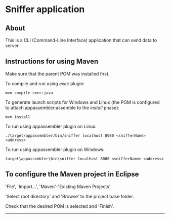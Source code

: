 # Sniffer application

## About

This is a CLI (Command-Line Interface) application that can send data to server.


## Instructions for using Maven

Make sure that the parent POM was installed first.

To compile and run using _exec_ plugin:

```
mvn compile exec:java
```

To generate launch scripts for Windows and Linux
(the POM is configured to attach appassembler:assemble to the _install_ phase):

```
mvn install
```

To run using appassembler plugin on Linux:

```
./target/appassembler/bin/sniffer localhost 8080 <snifferName> <address>
```

To run using appassembler plugin on Windows:

```
target\appassembler\bin\sniffer localhost 8080 <snifferName> <address>
```


## To configure the Maven project in Eclipse

'File', 'Import...', 'Maven'-'Existing Maven Projects'

'Select root directory' and 'Browse' to the project base folder.

Check that the desired POM is selected and 'Finish'.


----

